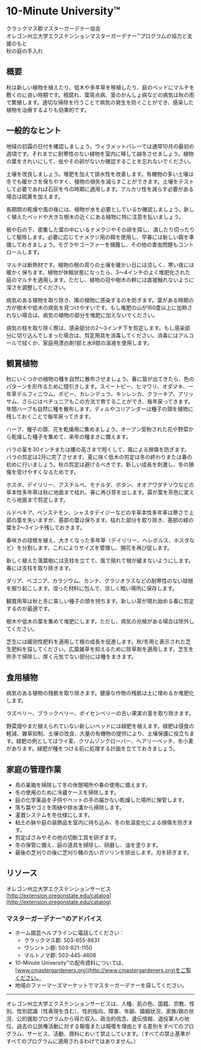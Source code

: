 # 10-Minute University™

クラックマス郡マスターガーデナー協会  
オレゴン州立大学エクステンションマスターガーデナー™プログラムの協力と支援のもと  
秋の庭の手入れ  

## 概要

秋は新しい植物を植えたり、低木や多年草を移植したり、庭のベッドにマルチを敷くのに良い時期です。根腐れ、葉斑点病、茎のかんしょ病などの病気は秋の雨で繁殖します。適切な掃除を行うことで病気の発生を防ぐことができ、感染した植物を治療するよりも効果的です。

## 一般的なヒント

地域の初霜の日付を確認しましょう。ウィラメットバレーでは通常10月の最初の週頃です。それまでに耐寒性のない植物を室内に移して越冬させましょう。植物の葉をきれいにして、虫やその卵がないか確認することを忘れないでください。

土壌を改良しましょう。堆肥を加えて排水性を改善します。有機物の多い土壌は冬でも暖かさを保ちやすく、植物の損失を減らすことができます。土壌をテストして必要であれば石灰を今の時期に適用します。アルカリ性を減らす必要がある場合は硫黄を加えます。

長期間の乾燥や風の後には、植物が水を必要としているか確認しましょう。新しく植えたベッドや大きな樹木の近くにある植物に特に注意を払いましょう。

板や石の下、密集した葉の中にいるナメクジやその卵を探し、潰したり切ったりして駆除します。必要に応じてナメクジ用の餌を使用し、早春には新しい餌を準備しておきましょう。モグラやゴーファーを捕獲し、その他の害虫問題もコントロールします。

マルチは断熱材です。植物の根の周りの土壌を暖かい日には涼しく、寒い夜には暖かく保ちます。植物が休眠状態になったら、3～4インチのよく堆肥化された庭のマルチを適用します。ただし、植物の冠や樹木の幹には直接触れないように深さを調整してください。

病気のある植物を取り除き、隣の植物に感染するのを防ぎます。葉がある時期の方が樹木や低木の病気を見つけやすいです。もし堆肥の山が160度以上に加熱されない場合は、病気の植物の部分を堆肥に加えないでください。

病気の枝を取り除く際は、感染部分の2～3インチ下を剪定します。もし感染部分に切り込んでしまった場合は、剪定用具を消毒してください。消毒にはアルコールで拭くか、家庭用漂白剤1部と水9部の溶液を使用します。

## 観賞植物

秋にいくつかの植物の種を自然に散布させましょう。春に苗が出てきたら、色のパターンを形作るために間引きします。スイートピー、ヒマワリ、オダマキ、一年草デルフィニウム、ポピー、カレンデュラ、キンレンカ、クラーキア、アリッサム、さらにはペチュニアもこの方法で育てることができ、毎年戻ってきます。年間ハーブも自然に種を散布します。ディルやコリアンダーは種子の頭を植物に残しておくことで毎年戻ってきます。

ハーブ、種子の頭、花を乾燥用に集めましょう。オープン受粉された花や野菜から乾燥した種子を集めて、来年の種まきに備えます。

バラの茎を30インチまたは腰の高さまで短くして、風による損傷を防ぎます。バラの剪定は2月に完了させます。夏に咲く低木の剪定は冬の終わりまたは春の初めに行いましょう。秋の剪定は避けるべきです。新しい成長を刺激し、冬の損傷を受けやすくなるためです。

ホスタ、デイリリー、アスチルベ、モナルダ、ボタン、オオアワダチソウなどの草本性多年草は秋に地面まで枯れ、春に再び芽を出します。霜が葉を茶色に変えたら地面まで剪定します。

ルドベキア、ペンステモン、シャスタデイジーなどの半草本性多年草は寒さで上部の葉を失いますが、基部の葉は保ちます。枯れた部分を取り除き、基部の緑の葉を2～3インチ残しておきます。

春咲きの球根を植え、大きくなった多年草（デイリリー、ヘレボルス、ホスタなど）を分割します。これによりサイズを管理し、開花を再び促します。

新しく植えた落葉樹には支柱を立てて、風で揺れて根が緩まないようにします。春には支柱を取り除きます。

ダリア、ベゴニア、カラジウム、カンナ、グラジオラスなどの耐寒性のない球根を掘り起こします。湿った材料に包んで、涼しく暗い場所に保存します。

観賞用草は秋と冬に美しい種子の頭を持ちます。新しい芽が現れ始める春に剪定するのが最適です。

樹木や低木の葉を集めて堆肥にします。ただし、病気の兆候がある場合は除外してください。

芝生には緩効性肥料を適用して根の成長を促進します。秋/冬用と表示された芝生肥料を探してください。広葉雑草を抑えるために除草剤を適用します。芝生を熊手で掃除し、厚く元気でない部分には種をまきます。

## 食用植物

病気のある植物の残骸を取り除きます。健康な作物の残骸は土に埋めるか堆肥化します。

ラズベリー、ブラックベリー、ボイセンベリーの古い果実の茎を取り除きます。

野菜畑やまだ植えられていない新しいベッドには緑肥を植えます。緑肥は侵食の軽減、雑草抑制、土壌の改良、大量の有機物の提供により、土壌保護に役立ちます。緑肥の例としてはライ麦、クリムゾンクローバー、ヘアリーベッチ、冬小麦があります。緑肥が種をつける前に処理する計画を立てておきましょう。

## 家庭の管理作業

- 鳥の巣箱を掃除して冬の休憩場所や春の使用に備えます。
- 冬の使用のために冷蔵ケースを掃除します。
- 庭の化学薬品を子供やペットの手の届かない乾燥した場所に保管します。
- 落ち葉やゴミを雨樋や排水溝から掃除します。
- 灌漑システムを冬仕様にします。
- 粘土の鉢や庭の装飾品を室内に持ち込み、冬の気温変化による損傷を防ぎます。
- 剪定ばさみやその他の切断工具を研ぎます。
- 冬の保管に備え、庭の道具を掃除し、研磨し、油を塗ります。
- 最後の芝刈りの後に芝刈り機の古いガソリンを排出します。刃を研ぎます。

## リソース

オレゴン州立大学エクステンションサービス  
[http://extension.oregonstate.edu/catalog](http://extension.oregonstate.edu/catalog)

### マスターガーデナー™のアドバイス

- ホーム園芸ヘルプラインに電話してください：  
  - クラックマス郡: 503-655-8631  
  - ワシントン郡: 503-821-1150  
  - マルトノマ郡: 503-445-4608  
- 10-Minute University™の配布資料については、[www.cmastergardeners.org](http://www.cmastergardeners.org)をご覧ください。  
- 地域のファーマーズマーケットでマスターガーデナーを探してください。

---

オレゴン州立大学エクステンションサービスは、人種、肌の色、国籍、宗教、性別、性別認識（性表現を含む）、性的指向、障害、年齢、婚姻状況、家族/親の状況、公的援助プログラムから得た収入、政治的信念、遺伝情報、退役軍人の地位、過去の公民権活動に対する報復または報復を理由とする差別をすべてのプログラム、サービス、活動、資料において禁止しています。（すべての禁止基準がすべてのプログラムに適用されるわけではありません。）